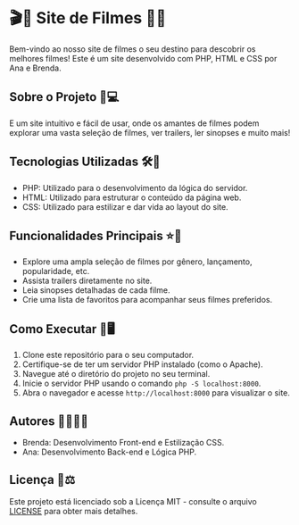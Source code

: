 # 🎬🍿 Site de Filmes 🎥🌟

Bem-vindo ao nosso site de filmes o seu destino para descobrir os melhores filmes! Este é um site desenvolvido com PHP, HTML e CSS por Ana e Brenda.

## Sobre o Projeto 🎉💻

E um site intuitivo e fácil de usar, onde os amantes de filmes podem explorar uma vasta seleção de filmes, ver trailers, ler sinopses e muito mais!

## Tecnologias Utilizadas 🛠️🔧

- PHP: Utilizado para o desenvolvimento da lógica do servidor.
- HTML: Utilizado para estruturar o conteúdo da página web.
- CSS: Utilizado para estilizar e dar vida ao layout do site.

## Funcionalidades Principais ⭐🎥

- Explore uma ampla seleção de filmes por gênero, lançamento, popularidade, etc.
- Assista trailers diretamente no site.
- Leia sinopses detalhadas de cada filme.
- Crie uma lista de favoritos para acompanhar seus filmes preferidos.

## Como Executar 🚀🖥️

1. Clone este repositório para o seu computador.
2. Certifique-se de ter um servidor PHP instalado (como o Apache).
3. Navegue até o diretório do projeto no seu terminal.
4. Inicie o servidor PHP usando o comando `php -S localhost:8000`.
5. Abra o navegador e acesse `http://localhost:8000` para visualizar o site.


## Autores 🧑‍💻👩‍💻

- Brenda: Desenvolvimento Front-end e Estilização CSS.
- Ana: Desenvolvimento Back-end e Lógica PHP.

## Licença 📝⚖️

Este projeto está licenciado sob a Licença MIT - consulte o arquivo [LICENSE](LICENSE) para obter mais detalhes.
